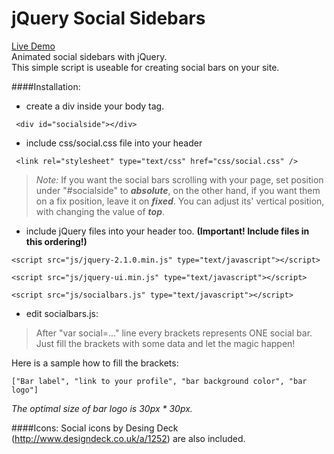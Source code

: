 jQuery Social Sidebars
=============
[Live Demo](http://marta-daniel.hu/gitdemos/socialbars/demo.html)   
Animated social sidebars with jQuery.   
This simple script is useable for creating social bars on your site.

####Installation:

   - create a div inside your body tag.

```
 <div id="socialside"></div>
```

 - include css/social.css file into your header

```
 <link rel="stylesheet" type="text/css" href="css/social.css" />
```
>*Note:*
>If you want the social bars scrolling with your page, set position under "#socialside" to ***absolute***,
>on the other hand, if you want them on a fix position, leave it on ***fixed***.
>You can adjust its' vertical position, with changing the value of ***top***.

 - include jQuery files into your header too.
     **(Important! Include files in this ordering!)**

``` 
<script src="js/jquery-2.1.0.min.js" type="text/javascript"></script>
```
```
<script src="js/jquery-ui.min.js" type="text/javascript"></script>
```
```
<script src="js/socialbars.js" type="text/javascript"></script>
```

 - edit socialbars.js:
        
>After "var social=..." line every brackets represents ONE social bar.   
Just fill the brackets with some data and let the magic happen!
        
Here is a sample how to fill the brackets:

```
["Bar label", "link to your profile", "bar background color", "bar logo"]
```
        
*The optimal size of bar logo is 30px * 30px.*
        
####Icons:
Social icons by Desing Deck (http://www.designdeck.co.uk/a/1252) are also included.
        
